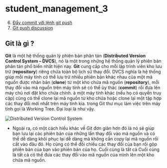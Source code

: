 # student_management_3

6. [Đẩy commit với lệnh git push](#commit)
7. [Git push discussion](#discussion)

 ## <a name="git"></a> Git là gì ?
 
 **Git** là một hệ thống quản lý phiên bản phân tán (**Distributed Version Control System – DVCS**), nó là một trong những hệ thống quản lý phiên bản phân tán phổ biến nhất hiện nay.
 **Git** cung cấp cho mỗi lập trình viên kho lưu trữ (**repository**) riêng chứa toàn bộ lịch sử thay đổi.
 DVCS nghĩa là hệ thống giúp mỗi máy tính có thể lưu trữ nhiều phiên bản khác nhau của một mã nguồn được nhân bản (**clone**) từ một kho chứa mã nguồn (**repository**), 
 mỗi thay đổi vào mã nguồn trên máy tính sẽ có thể ủy thác (**commit**) rồi đưa lên máy chủ nơi đặt kho chứa chính. à một máy tính khác (nếu họ có quyền truy cập) cũng có thể clone lại mã nguồn từ kho chứa hoặc clone lại một tập hợp các thay đổi mới nhất trên máy tính kia. trong Git thư mục làm việc trên máy tính gọi là Working Tree. Đại loại là như vậy.

 ![Distributed Version Control System](/images/dvcs.png)

 - Ngoài ra, có một cách hiểu khác về Git đơn giản hơn đó là nó sẽ giúp bạn lưu lại các phiên bản của những lần thay đổi vào mã nguồn và có thể dễ dàng khôi phục lại dễ dàng mà không cần copy lại mã nguồn rồi cất vào đâu đó. Họ cũng có thể đối chiếu các thay đổi của bạn rồi gộp phiên bản của bạn vào phiên bản của họ. Cuối cùng là tất cả Cuối cùng là tất cả có thể đưa các thay đổi vào mã nguồn của mình lên một kho chứa mã nguồn.



